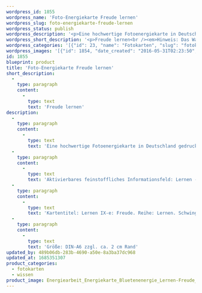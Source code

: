 ```yaml
---
wordpress_id: 1855
wordpress_name: 'Foto-Energiekarte Freude lernen'
wordpress_slug: foto-energiekarte-freude-lernen
wordpress_status: publish
wordpress_description: '<p>Eine hochwertige Fotoenergiekarte in Deutschland gedruckt und in Handarbeit laminiert.  Sie ist in Postkartengröße (DIN-A6) gut zu transportieren und kann auch auf den Körper aufgelegt werden.</p><p>Aktivierbares feinstoffliches Informationsfeld: Lernen - Freude - Basisgefühl - Gesamtsystem. Die Impulse dieser Blütenenergie auf sich wirken lassen und neu lernen, was Freude tatsächlich individuell bedeutet, was in diesem Bereich aktuell gelernt werden kann, wie das Erlernen von Freude möglich ist.</p><p>Kartentitel: Lernen IX-e: Freude. Reihe: Lernen. Schwingungsebene: Grün</p><p>Größe: DIN-A6 zzgl. ca. 2 cm Rand<br />Andere Formate sind individuell für Sie innerhalb weniger Tage herstellbar. Bitte kontaktieren Sie uns hierfür unter <a href="mailto:info@elvedenverlag.de">info@elvedenverlag.de</a>.</p><p><a href="https://my.feenbaum.de/anwendung-energiebilder-foto-laminiert/">Anwendungshinweise</a>      <a href="https://my.feenbaum.de/produktinformationen-fotokarten/">Produktinformationen</a></p>'
wordpress_short_description: '<p>Freude lernen<br /><em>Hinweis: Das Wasserzeichen „Elveden Verlag Energiebild“ wird nicht mit gedruckt</em></p>'
wordpress_categories: '[{"id": 23, "name": "Fotokarten", "slug": "fotokarten"}, {"id": 34, "name": "Wissen", "slug": "wissen"}]'
wordpress_images: '[{"id": 1854, "date_created": "2016-05-31T02:23:50", "date_created_gmt": "2016-05-30T22:23:50", "date_modified": "2016-05-31T02:23:50", "date_modified_gmt": "2016-05-30T22:23:50", "src": "https://my.feenbaum.de/wp-content/uploads/2016/05/Energiearbeit_Energiekarte_Bluetenenergie_Lernen-Freude_8x8W.jpg", "name": "Energiearbeit_Energiekarte_Bluetenenergie_Lernen-Freude_8x8W", "alt": ""}]'
id: 1855
blueprint: product
title: 'Foto-Energiekarte Freude lernen'
short_description:
  -
    type: paragraph
    content:
      -
        type: text
        text: 'Freude lernen'
description:
  -
    type: paragraph
    content:
      -
        type: text
        text: 'Eine hochwertige Fotoenergiekarte in Deutschland gedruckt und in Handarbeit laminiert.  Sie ist in Postkartengröße (DIN-A6) gut zu transportieren und kann auch auf den Körper aufgelegt werden.'
  -
    type: paragraph
    content:
      -
        type: text
        text: 'Aktivierbares feinstoffliches Informationsfeld: Lernen - Freude - Basisgefühl - Gesamtsystem. Die Impulse dieser Blütenenergie auf sich wirken lassen und neu lernen, was Freude tatsächlich individuell bedeutet, was in diesem Bereich aktuell gelernt werden kann, wie das Erlernen von Freude möglich ist.'
  -
    type: paragraph
    content:
      -
        type: text
        text: 'Kartentitel: Lernen IX-e: Freude. Reihe: Lernen. Schwingungsebene: Grün'
  -
    type: paragraph
    content:
      -
        type: text
        text: 'Größe: DIN-A6 zzgl. ca. 2 cm Rand'
updated_by: 489b06db-283b-4690-a50e-8a3ba37dc968
updated_at: 1685351307
product_categories:
  - fotokarten
  - wissen
product_image: Energiearbeit_Energiekarte_Bluetenenergie_Lernen-Freude_8x8W.jpg
---
```

